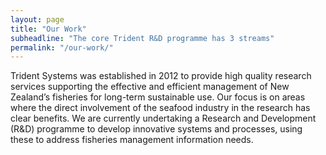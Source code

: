 ```yaml
---
layout: page
title: "Our Work"
subheadline: "The core Trident R&D programme has 3 streams"
permalink: "/our-work/"
---
```

Trident Systems was established in 2012 to provide high quality research services supporting the effective and efficient management of New Zealand’s fisheries for long-term sustainable use. Our focus is on areas where the direct involvement of the seafood industry in the research has clear benefits. We are currently undertaking a Research and Development (R&D) programme to develop innovative systems and processes, using these to address fisheries management information needs.
